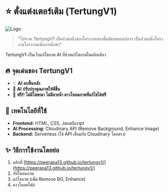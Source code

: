 # ⭐ ตั๋งแต่งเตอร์เติม (TertungV1)

![Logo](https://peerapa13.github.io/tertungv1/img/DALL%C2%B7E%202025-01-21%2020.19.36%20-%20A%20minimalist%20and%20elegant%20logo%20design%20for%20the%20name%20'TERTUNG',%20incorporating%20unique%20shapes%20.webp)

> “โปรเจค TertungV1 เป็นส่วนหนึ่งของโครงงานของชั้นมัธยมตอนปลาย เป็นส่วนหนึ่งโครงงานโครงงานเพื่อการศึกษา”  

TertungV1 เป็นเว็บแก้ไขภาพ AI ที่ช่วยแก้ไขภาพในคลิกเดียว

## 🔥 **จุดเด่นของ TertungV1**
- ✨ **AI ลบพื้นหลัง**
- 🌟 **AI ปรับปรุงคุณภาพให้ดีขึ้น**
- 🔗 **ฟรี!! ไม่มีโฆษณา ไม่มีลายน้ำ ดาวโหลดภาพที่แก้ไขได้ฟรี**

## 🔧 **เทคโนโลยีที่ใช้**
- **Frontend:** HTML, CSS, JavaScript
- **AI Processing:** Cloudinary API (Remove Background, Enhance Image)
- **Backend:** Serverless (ใช้ API เชื่อมกับ Cloudinary โดยตรง)

## ✨ **วิธีการใช้งานโดยย่อ**
1. คลิกที่ [https://peerapa13.github.io/tertungv1/](https://peerapa13.github.io/tertungv1/)
2. อัปโหลดภาพ
3. แก้ไขภาพ (เพิ่ม Remove BG, Enhance)
4. ดาวโหลดไฟล์

